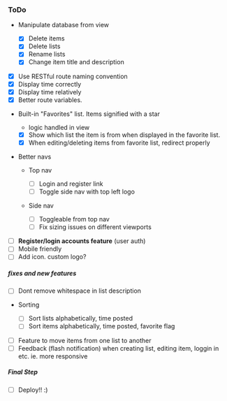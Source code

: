 ### ToDo

+ Manipulate database from view

    - [x] Delete items
    - [x] Delete lists
    - [x] Rename lists
    - [x] Change item title and description

- [x] Use RESTful route naming convention
- [x] Display time correctly
- [x] Display time relatively
- [x] Better route variables. 

+ Built-in "Favorites" list. Items signified with a star

    + logic handled in view
    - [x] Show which list the item is from when displayed in the favorite list.
    - [x] When editing/deleting items from favorite list, redirect properly

+ Better navs

    + Top nav

	    - [ ] Login and register link
	    - [ ] Toggle side nav with top left logo

    + Side nav

	    - [ ] Toggleable from top nav
	    - [ ] Fix sizing issues on different viewports

- [ ] **Register/login accounts feature** (user auth)
- [ ] Mobile friendly
- [ ] Add icon. custom logo?

##### fixes and new features

- [ ] Dont remove whitespace in list description
+ Sorting

    - [ ] Sort lists alphabetically, time posted
    - [ ] Sort items alphabetically, time posted, favorite flag

- [ ] Feature to move items from one list to another
- [ ] Feedback (flash notification) when creating list, editing item, loggin in etc. ie. more responsive

##### Final Step

- [ ] Deploy!! :)
